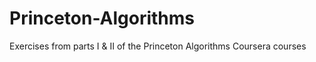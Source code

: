 # Princeton-Algorithms
Exercises from parts I &amp; II of the Princeton Algorithms Coursera courses
